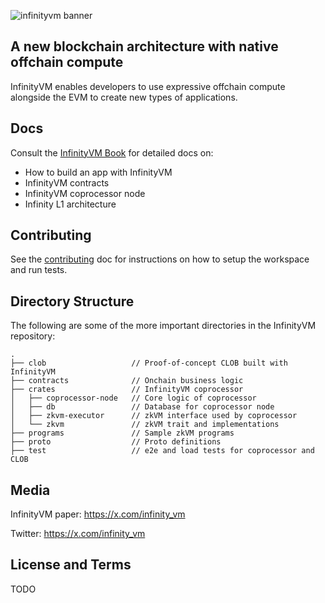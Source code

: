 ![infinityvm banner](./book/src/assets/infinityvm-banner.png)

## A new blockchain architecture with native offchain compute

InfinityVM enables developers to use expressive offchain compute alongside the EVM to create new types of applications.

## Docs

Consult the [InfinityVM Book](./book) for detailed docs on:

- How to build an app with InfinityVM
- InfinityVM contracts
- InfinityVM coprocessor node
- Infinity L1 architecture

## Contributing

See the [contributing](./CONTRIBUTING.md) doc for instructions on how to setup the workspace and run tests.

## Directory Structure

The following are some of the more important directories in the InfinityVM repository:

```shell
.
├── clob                   // Proof-of-concept CLOB built with InfinityVM
├── contracts              // Onchain business logic
├── crates                 // InfinityVM coprocessor
│   ├── coprocessor-node   // Core logic of coprocessor
│   ├── db                 // Database for coprocessor node
│   ├── zkvm-executor      // zkVM interface used by coprocessor
│   └── zkvm               // zkVM trait and implementations      
├── programs               // Sample zkVM programs
├── proto                  // Proto definitions
├── test                   // e2e and load tests for coprocessor and CLOB
```

## Media

InfinityVM paper: https://x.com/infinity_vm

Twitter: https://x.com/infinity_vm

## License and Terms

TODO